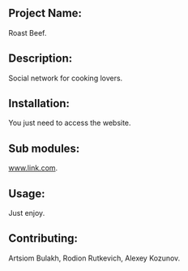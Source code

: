 ## Project Name: <br>
Roast Beef. <br>
## Description: <br>
Social network for cooking lovers. <br>
## Installation: <br>
You just need to access the website. <br>
## Sub modules: <br>
www.link.com. <br>
## Usage:
Just enjoy. <br>
## Contributing:
Artsiom Bulakh, Rodion Rutkevich, Alexey Kozunov. <br>
